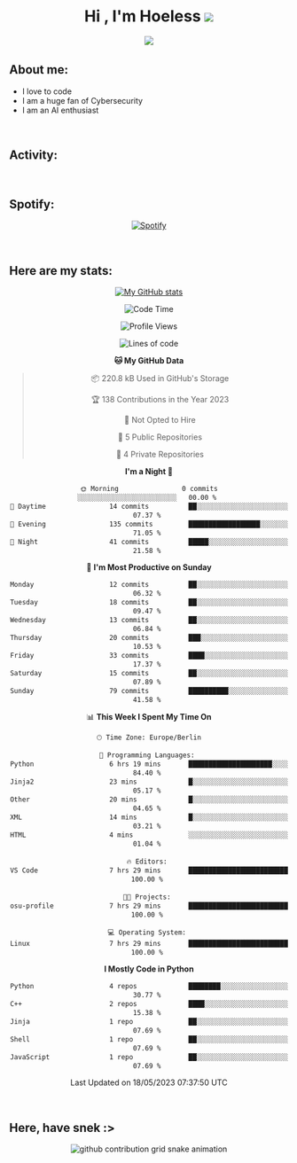 <h1 align="center">Hi , I'm Hoeless <img src="https://media.giphy.com/media/hvRJCLFzcasrR4ia7z/giphy.gif" width="35"></h1>
<p align="center">
  <a href="https://github.com/whois-hoeless"><img src="https://readme-typing-svg.demolab.com?font=Roboto+Mono&weight=300&size=28&duration=4000&pause=100&color=C109F7&center=true&vCenter=true&width=580&height=127&lines=I'm+a+programmer;I'm+an+AI+enthusiast;I'm+a+big+fan+of+Neural+Networks;I'm+interested+in+Computer+Science;I+love+Cybersecurity;By+the+way+I+use+Arch+%F0%9F%92%80"></a>
</p>

## About me:

- I love to code
- I am a huge fan of Cybersecurity
- I am an AI enthusiast 

<br>

## Activity:

<!--RECENT_ACTIVITY:start-->
<!--RECENT_ACTIVITY:end-->

<br>

## Spotify:

<div align="center">

[![Spotify](https://whois-hoeless.vercel.app/api/spotify?background_color=0d1117&border_color=090d13)](https://open.spotify.com/user/heanchenhorst)
</div>

<br>

## Here are my stats:

<div align="center">
  
[![My GitHub stats](https://github-readme-stats.vercel.app/api?username=whois-hoeless&count_private=true&show_icons=true&theme=radical)](https://github.com/whois-hoeless)
<!--START_SECTION:waka-->
![Code Time](http://img.shields.io/badge/Code%20Time-9%20hrs%2022%20mins-blue)

![Profile Views](http://img.shields.io/badge/Profile%20Views-2-blue)

![Lines of code](https://img.shields.io/badge/From%20Hello%20World%20I%27ve%20Written-24.4%20thousand%20lines%20of%20code-blue)

**🐱 My GitHub Data** 

> 📦 220.8 kB Used in GitHub's Storage 
 > 
> 🏆 138 Contributions in the Year 2023
 > 
> 🚫 Not Opted to Hire
 > 
> 📜 5 Public Repositories 
 > 
> 🔑 4 Private Repositories 
 > 
**I'm a Night 🦉** 

```text
🌞 Morning                0 commits           ░░░░░░░░░░░░░░░░░░░░░░░░░   00.00 % 
🌆 Daytime                14 commits          ██░░░░░░░░░░░░░░░░░░░░░░░   07.37 % 
🌃 Evening                135 commits         ██████████████████░░░░░░░   71.05 % 
🌙 Night                  41 commits          █████░░░░░░░░░░░░░░░░░░░░   21.58 % 
```
📅 **I'm Most Productive on Sunday** 

```text
Monday                   12 commits          ██░░░░░░░░░░░░░░░░░░░░░░░   06.32 % 
Tuesday                  18 commits          ██░░░░░░░░░░░░░░░░░░░░░░░   09.47 % 
Wednesday                13 commits          ██░░░░░░░░░░░░░░░░░░░░░░░   06.84 % 
Thursday                 20 commits          ███░░░░░░░░░░░░░░░░░░░░░░   10.53 % 
Friday                   33 commits          ████░░░░░░░░░░░░░░░░░░░░░   17.37 % 
Saturday                 15 commits          ██░░░░░░░░░░░░░░░░░░░░░░░   07.89 % 
Sunday                   79 commits          ██████████░░░░░░░░░░░░░░░   41.58 % 
```


📊 **This Week I Spent My Time On** 

```text
🕑︎ Time Zone: Europe/Berlin

💬 Programming Languages: 
Python                   6 hrs 19 mins       █████████████████████░░░░   84.40 % 
Jinja2                   23 mins             █░░░░░░░░░░░░░░░░░░░░░░░░   05.17 % 
Other                    20 mins             █░░░░░░░░░░░░░░░░░░░░░░░░   04.65 % 
XML                      14 mins             █░░░░░░░░░░░░░░░░░░░░░░░░   03.21 % 
HTML                     4 mins              ░░░░░░░░░░░░░░░░░░░░░░░░░   01.04 % 

🔥 Editors: 
VS Code                  7 hrs 29 mins       █████████████████████████   100.00 % 

🐱‍💻 Projects: 
osu-profile              7 hrs 29 mins       █████████████████████████   100.00 % 

💻 Operating System: 
Linux                    7 hrs 29 mins       █████████████████████████   100.00 % 
```

**I Mostly Code in Python** 

```text
Python                   4 repos             ████████░░░░░░░░░░░░░░░░░   30.77 % 
C++                      2 repos             ████░░░░░░░░░░░░░░░░░░░░░   15.38 % 
Jinja                    1 repo              ██░░░░░░░░░░░░░░░░░░░░░░░   07.69 % 
Shell                    1 repo              ██░░░░░░░░░░░░░░░░░░░░░░░   07.69 % 
JavaScript               1 repo              ██░░░░░░░░░░░░░░░░░░░░░░░   07.69 % 
```




 Last Updated on 18/05/2023 07:37:50 UTC
<!--END_SECTION:waka-->
</div>
<br>

## Here, have snek :>
<div align="center">
<picture>
  <source media="(prefers-color-scheme: dark)" srcset="https://raw.githubusercontent.com/whois-hoeless/whois-hoeless/output/github-contribution-grid-snake-dark.svg">
  <source media="(prefers-color-scheme: light)" srcset="https://raw.githubusercontent.com/whois-hoeless/whois-hoeless/output/github-contribution-grid-snake.svg">
  <img alt="github contribution grid snake animation" src="https://raw.githubusercontent.com/whois-hoeless/whois-hoeless/output/github-contribution-grid-snake.svg">
</div>
